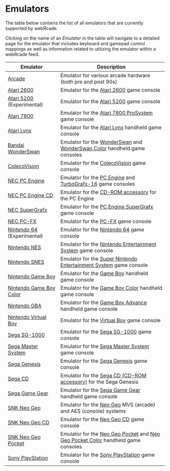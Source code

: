 # Emulators

The table below contains the list of all emulators that are currently supported by webЯcade.

Clicking on the name of an *Emulator* in the table will navigate to a detailed page for the emulator that includes keyboard and gamepad control mappings as well as information related to utilizing the emulator within a webЯcade feed.

| __Emulator__ | __Description__ |
|----------|------|
| [Arcade](arcade/index.md) | Emulator for various arcade hardware (both pre and post 90s) |
| [Atari 2600](2600/index.md) | Emulator for the [Atari 2600](https://en.wikipedia.org/wiki/Atari_2600) game console |
| [Atari 5200](5200/index.md) (Experimental) | Emulator for the [Atari 5200](https://en.wikipedia.org/wiki/Atari_5200) game console |
| [Atari 7800](7800/index.md) | Emulator for the [Atari 7800 ProSystem](https://en.wikipedia.org/wiki/Atari_7800) game console |
| [Atari Lynx](lynx/index.md) | Emulator for the [Atari Lynx](https://en.wikipedia.org/wiki/Atari_Lynx) handheld game console |
| [Bandai WonderSwan](ws/index.md) | Emulator for the [WonderSwan](https://en.wikipedia.org/wiki/WonderSwan) and [WonderSwan Color](https://en.wikipedia.org/wiki/WonderSwan) handheld game consoles |
| [ColecoVision](colecovision/index.md) | Emulator for the [ColecoVision](https://en.wikipedia.org/wiki/ColecoVision) game console |
| [NEC PC Engine](pce/index.md) | Emulator for the [PC Engine](https://en.wikipedia.org/wiki/TurboGrafx-16) and [TurboGrafx-16](https://en.wikipedia.org/wiki/TurboGrafx-16) game consoles |
| [NEC PC Engine CD](pcecd/index.md) | Emulator for the [CD-ROM accessory](https://en.wikipedia.org/wiki/TurboGrafx-16#Add-ons) for the PC Engine |
| [NEC SuperGrafx](sgx/index.md) | Emulator for the [PC Engine SuperGrafx](https://en.wikipedia.org/wiki/PC_Engine_SuperGrafx) game console |
| [NEC PC-FX](pcfx/index.md) | Emulator for the [PC-FX](https://en.wikipedia.org/wiki/PC-FX) game console |
| [Nintendo 64](n64/index.md) (Experimental) | Emulator for the [Nintendo 64](https://en.wikipedia.org/wiki/Nintendo_64) game console |
| [Nintendo NES](nes/index.md) | Emulator for the [Nintendo Entertainment System](https://en.wikipedia.org/wiki/Nintendo_Entertainment_System) game console |
| [Nintendo SNES](snes/index.md) |  Emulator for the [Super Nintendo Entertainment System](https://en.wikipedia.org/wiki/Super_Nintendo_Entertainment_System) game console |
| [Nintendo Game Boy](gb/index.md) |  Emulator for the [Game Boy](https://en.wikipedia.org/wiki/Game_Boy) handheld game console |
| [Nintendo Game Boy Color](gbc/index.md) |  Emulator for the [Game Boy Color](https://en.wikipedia.org/wiki/Game_Boy_Color) handheld game console |
| [Nintendo GBA](gba/index.md) |  Emulator for the [Game Boy Advance](https://en.wikipedia.org/wiki/Game_Boy_Advance) handheld game console |
| [Nintendo Virtual Boy](vb/index.md) |  Emulator for the  [Virtual Boy](https://en.wikipedia.org/wiki/Virtual_Boy) game console |
| [Sega SG-1000](sg1000/index.md) | Emulator for the [Sega SG-1000](https://en.wikipedia.org/wiki/SG-1000) game console |
| [Sega Master System](mastersystem/index.md) | Emulator for the [Sega Master System](https://en.wikipedia.org/wiki/Master_System) game console |
| [Sega Genesis](genesis/index.md) | Emulator for the [Sega Genesis](https://en.wikipedia.org/wiki/Sega_Genesis) game console |
| [Sega CD](segacd/index.md) | Emulator for the [Sega CD (CD-ROM accessory)](https://en.wikipedia.org/wiki/Sega_CD) for the Sega Genesis |
| [Sega Game Gear](gamegear/index.md) | Emulator for the [Sega Game Gear](https://en.wikipedia.org/wiki/Game_Gear) handheld game console |
| [SNK Neo Geo](neogeo/index.md) | Emulator for the [Neo Geo](https://en.wikipedia.org/wiki/Neo_Geo_(system)) MVS (arcade) and AES (console) systems |
| [SNK Neo Geo CD](neogeocd/index.md) | Emulator for the [Neo Geo CD](https://en.wikipedia.org/wiki/Neo_Geo_CD) game console |
| [SNK Neo Geo Pocket](ngp/index.md) | Emulator for the [Neo Geo Pocket](https://en.wikipedia.org/wiki/Neo_Geo_Pocket) and [Neo Geo Pocket Color](https://en.wikipedia.org/wiki/Neo_Geo_Pocket_Color) handheld game consoles |
| [Sony PlayStation](psx/index.md) | Emulator for the [Sony PlayStation](https://en.wikipedia.org/wiki/PlayStation_(console)) game console |


